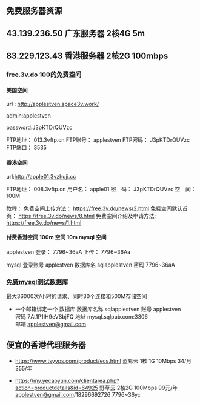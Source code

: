 ## 免费服务器资源 

## 43.139.236.50 广东服务器 2核4G  5m 
## 83.229.123.43 香港服务器 2核2G  100mbps

### free.3v.do    100的免费空间   
#### 美国空间
url :  http://applestven.space3v.work/

admin:applestven

password:J3pKTDrQUVzc


FTP地址：	013.3vftp.cn
FTP账号：	applestven
FTP密码：	J3pKTDrQUVzc
FTP端口：	3535

#### 香港空间

url:http://apple01.3vzhuji.cc

FTP地址：	008.3vftp.cn
用户名：	apple01
密　码：	J3pKTDrQUVzc
空　间：	100M

教程：
免费空间上传方法： https://free.3v.do/news/2.html
免费空间默认首页： https://free.3v.do/news/8.html
免费空间介绍及申请方法: https://free.3v.do/news/1.html


#### 付费香港空间  100m 空间  10m mysql 空间

applestven  登录： 7796~36aA  上传： 7796~36Aa

mysql 登录账号 applestven  数据库名 sqlapplestven  密码 7796~36aA

### [免费mysql测试数据库](https://sqlpub.com/#/) 
最大36000次/小时的请求、同时30个连接和500M存储空间
+ 一个邮箱绑定一个  数据库
 数据库名称 sqlapplestven 
 账号 applestven  
 密码 7At1P1IH9eVSbjFQ
 地址 mysql.sqlpub.com:3306   
 邮箱 applestven@gmail.com


## 便宜的香港代理服务器

-  https://www.tsyvps.com/product/ecs.html 蓝易云  1核 1G  10Mbps   34/月   355/年

- https://my.yecaoyun.com/clientarea.php?action=productdetails&id=64925 野草云 2核2G 100Mbps 99元/年   applestven@gmail.com/18296692726  7796~36yc 